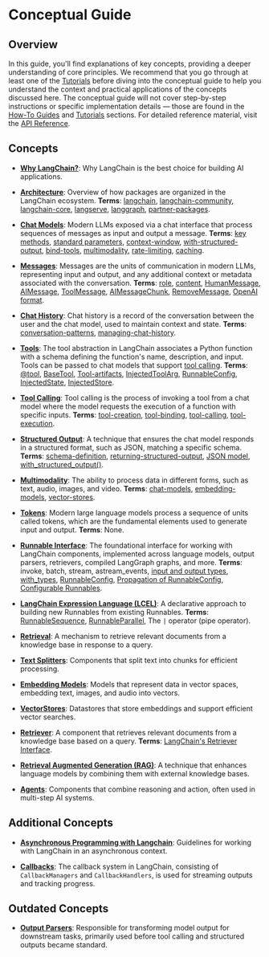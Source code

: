 # Conceptual Guide

## Overview

In this guide, you'll find explanations of key concepts, providing a deeper understanding of core principles. We recommend that you go through at least one of the [Tutorials](/docs/tutorials) before diving into the conceptual guide to help you understand the context and practical applications of the concepts discussed here. The conceptual guide will not cover step-by-step instructions or specific implementation details — those are found in the [How-To Guides](/docs/how_to/) and [Tutorials](/docs/tutorials) sections. For detailed reference material, visit the [API Reference](https://python.langchain.com/api_reference/).

## Concepts

- **[Why LangChain?](/docs/concepts/why_langchain)**: Why LangChain is the best choice for building AI applications.

- **[Architecture](/docs/concepts/architecture)**: Overview of how packages are organized in the LangChain ecosystem. **Terms**: [langchain](/docs/concepts/architecture#langchain), [langchain-community](/docs/concepts/architecture#langchain-community), [langchain-core](/docs/concepts/architecture#langchain-core), [langserve](/docs/concepts/architecture#langserve), [langgraph](/docs/concepts/architecture#langgraph), [partner-packages](/docs/concepts/architecture#partner-packages).

- **[Chat Models](/docs/concepts/chat_models)**: Modern LLMs exposed via a chat interface that process sequences of messages as input and output a message. **Terms**: [key methods](/docs/concepts/chat_models#key-methods), [standard parameters](/docs/concepts/chat_models#standard-parameters), [context-window](/docs/concepts/chat_models#context-window), [with-structured-output](/docs/concepts/chat_models#with-structured-output), [bind-tools](/docs/concepts/chat_models#bind-tools), [multimodality](/docs/concepts/chat_models#multimodality), [rate-limiting](/docs/concepts/chat_models#rate-limiting), [caching](/docs/concepts/chat_models#caching).

- **[Messages](/docs/concepts/messages)**: Messages are the units of communication in modern LLMs, representing input and output, and any additional context or metadata associated with the conversation. **Terms**: [role](/docs/concepts/messages#role), [content](/docs/concepts/messages#content), [HumanMessage](/docs/concepts/messages#humanmessage), [AIMessage](/docs/concepts/messages#aimessage), [ToolMessage](/docs/concepts/messages#toolmessage), [AIMessageChunk](/docs/concepts/messages#aimessagechunk), [RemoveMessage](/docs/concepts/messages#remove-message), [OpenAI format](/docs/concepts/messages#openai-format).

- **[Chat History](/docs/concepts/chat_history)**: Chat history is a record of the conversation between the user and the chat model, used to maintain context and state. **Terms**: [conversation-patterns](/docs/concepts/chat_history#conversation-patterns), [managing-chat-history](/docs/concepts/chat_history#managing-chat-history).

- **[Tools](/docs/concepts/tools)**: The tool abstraction in LangChain associates a Python function with a schema defining the function's name, description, and input. Tools can be passed to chat models that support [tool calling](/docs/concepts/tool_calling). **Terms**: [@tool](/docs/concepts/tools#@tool), [BaseTool](/docs/concepts/tools#basetool), [Tool-artifacts](/docs/concepts/tools#tool-artifacts), [InjectedToolArg](/docs/concepts/tools#injectedtoolarg), [RunnableConfig](/docs/concepts/tools#runnableconfig), [InjectedState](/docs/concepts/tools#injectedstate), [InjectedStore](/docs/concepts/tools#injectedstore).

- **[Tool Calling](/docs/concepts/tool_calling)**: Tool calling is the process of invoking a tool from a chat model where the model requests the execution of a function with specific inputs. **Terms**: [tool-creation](/docs/concepts/tool_calling#tool-creation), [tool-binding](/docs/concepts/tool_calling#tool-binding), [tool-calling](/docs/concepts/tool_calling#tool-calling), [tool-execution](/docs/concepts/tool_calling#tool-execution).

- **[Structured Output](/docs/concepts/structured_outputs)**: A technique that ensures the chat model responds in a structured format, such as JSON, matching a specific schema. **Terms**: [schema-definition](/docs/concepts/structured_outputs#schema-definition), [returning-structured-output](/docs/concepts/structured_outputs#returning-structured-output), [JSON model](/docs/concepts/structured_outputs#json-mode), [with_structured_output()](/docs/concepts/structured_outputs#structured-output-method).

- **[Multimodality](/docs/concepts/multimodality)**: The ability to process data in different forms, such as text, audio, images, and video. **Terms**: [chat-models](/docs/concepts/multimodality#chat-models), [embedding-models](/docs/concepts/multimodality#embedding-models), [vector-stores](/docs/concepts/multimodality#vector-stores).

- **[Tokens](/docs/concepts/tokens)**: Modern large language models process a sequence of units called tokens, which are the fundamental elements used to generate input and output. **Terms**: None.

- **[Runnable Interface](/docs/concepts/runnables)**: The foundational interface for working with LangChain components, implemented across language models, output parsers, retrievers, compiled LangGraph graphs, and more. **Terms**: invoke, batch, stream, astream_events, [input and output types](/docs/concepts/runnables#input-and-output-types), [with_types](/docs/concepts/runnables#with_types), [RunnableConfig](/docs/concepts/runnables#runnableconfig), [Propagation of RunnableConfig](/docs/concepts/runnables#propagation-runnableconfig), [Configurable Runnables](/docs/concepts/runnables#configurable-runnables).

- **[LangChain Expression Language (LCEL)](/docs/concepts/lcel)**: A declarative approach to building new Runnables from existing Runnables. **Terms**: [RunnableSequence](/docs/concepts/lcel#runnablesequence), [RunnableParallel](/docs/concepts/lcel#runnableparallel), The `|` operator (pipe operator).

- **[Retrieval](/docs/concepts/retrieval)**: A mechanism to retrieve relevant documents from a knowledge base in response to a query.

- **[Text Splitters](/docs/concepts/text_splitters)**: Components that split text into chunks for efficient processing.

- **[Embedding Models](/docs/concepts/embedding_models)**: Models that represent data in vector spaces, embedding text, images, and audio into vectors.

- **[VectorStores](/docs/concepts/vectorstores)**: Datastores that store embeddings and support efficient vector searches.

- **[Retriever](/docs/concepts/retrievers)**: A component that retrieves relevant documents from a knowledge base based on a query. **Terms**: [LangChain's Retriever Interface](/docs/concepts/retrievers#interface).

- **[Retrieval Augmented Generation (RAG)](/docs/concepts/rag)**: A technique that enhances language models by combining them with external knowledge bases.

- **[Agents](/docs/concepts/agents)**: Components that combine reasoning and action, often used in multi-step AI systems.

## Additional Concepts

- **[Asynchronous Programming with Langchain](/docs/concepts/async)**: Guidelines for working with LangChain in an asynchronous context.

- **[Callbacks](/docs/concepts/callbacks)**: The callback system in LangChain, consisting of `CallbackManagers` and `CallbackHandlers`, is used for streaming outputs and tracking progress.

## Outdated Concepts

- **[Output Parsers](/docs/concepts/output_parsers)**: Responsible for transforming model output for downstream tasks, primarily used before tool calling and structured outputs became standard.
